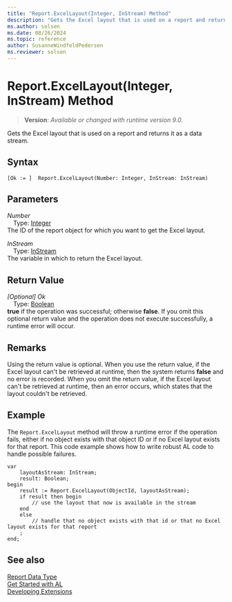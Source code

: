 ```yaml
---
title: "Report.ExcelLayout(Integer, InStream) Method"
description: "Gets the Excel layout that is used on a report and returns it as a data stream."
ms.author: solsen
ms.date: 08/26/2024
ms.topic: reference
author: SusanneWindfeldPedersen
ms.reviewer: solsen
---
```

[//]: # (START>DO_NOT_EDIT)
[//]: # (IMPORTANT:Do not edit any of the content between here and the END>DO_NOT_EDIT.)
[//]: # (Any modifications should be made in the .xml files in the ModernDev repo.)
# Report.ExcelLayout(Integer, InStream) Method
> **Version**: _Available or changed with runtime version 9.0._

Gets the Excel layout that is used on a report and returns it as a data stream.


## Syntax
```AL
[Ok := ]  Report.ExcelLayout(Number: Integer, InStream: InStream)
```
## Parameters
*Number*  
&emsp;Type: [Integer](../integer/integer-data-type.md)  
The ID of the report object for which you want to get the Excel layout.  

*InStream*  
&emsp;Type: [InStream](../instream/instream-data-type.md)  
The variable in which to return the Excel layout.  


## Return Value
*[Optional] Ok*  
&emsp;Type: [Boolean](../boolean/boolean-data-type.md)  
**true** if the operation was successful; otherwise **false**.   If you omit this optional return value and the operation does not execute successfully, a runtime error will occur.  


[//]: # (IMPORTANT: END>DO_NOT_EDIT)

## Remarks

Using the return value is optional. When you use the return value, if the Excel layout can't be retrieved at runtime, then the system returns **false** and no error is recorded. When you omit the return value, if the Excel layout can't be retrieved at runtime, then an error occurs, which states that the layout couldn't be retrieved. 

## Example

The `Report.ExcelLayout` method will throw a runtime error if the operation fails, either if no object exists with that object ID or if no Excel layout exists for that report. This code example shows how to write robust AL code to handle possible failures.

```AL
var
    layoutAsStream: InStream;
    result: Boolean;
begin
    result := Report.ExcelLayout(ObjectId, layoutAsStream);
    if result then begin
        // use the layout that now is available in the stream
    end
    else
        // handle that no object exists with that id or that no Excel layout exists for that report
    ;
end;
```

## See also

[Report Data Type](report-data-type.md)  
[Get Started with AL](../../devenv-get-started.md)  
[Developing Extensions](../../devenv-dev-overview.md)